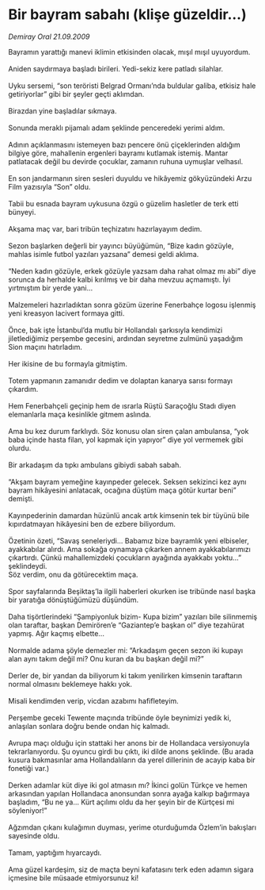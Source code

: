 # Bir bayram sabahı (klişe güzeldir...)

*Demiray Oral 21.09.2009*

<div class="taraf_structure_2col_1zq">
<div class="margen_n">



 <p>Bayramın yarattığı manevi iklimin etkisinden olacak, mışıl mışıl uyuyordum. <br/><br/>Aniden saydırmaya başladı birileri. Yedi-sekiz kere patladı silahlar. <br/><br/>Uyku sersemi, “son teröristi Belgrad Ormanı’nda buldular galiba, etkisiz hale getiriyorlar” gibi bir şeyler geçti aklımdan. <br/><br/>Birazdan yine başladılar sıkmaya. <br/><br/>Sonunda meraklı pijamalı adam şeklinde penceredeki yerimi aldım. <br/><br/>Adının açıklanmasını istemeyen bazı pencere önü çiçeklerinden aldığım bilgiye göre, mahallenin ergenleri bayramı kutlamak istemiş. Mantar patlatacak değil bu devirde çocuklar, zamanın ruhuna uymuşlar velhasıl. <br/><br/>En son jandarmanın siren sesleri duyuldu ve hikâyemiz gökyüzündeki Arzu Film yazısıyla “Son” oldu. <br/><br/>Tabii bu esnada bayram uykusuna özgü o güzelim hasletler de terk etti bünyeyi. <br/><br/>Akşama maç var, bari tribün teçhizatını hazırlayayım dedim. <br/><br/>Sezon başlarken değerli bir yayıncı büyüğümün, “Bize kadın gözüyle, mahlas isimle futbol yazıları yazsana” demesi geldi aklıma. <br/><br/>“Neden kadın gözüyle, erkek gözüyle yazsam daha rahat olmaz mı abi” diye sorunca da herhalde kalbi kırılmış ve bir daha mevzuu açmamıştı. İyi yırtmıştım bir yerde yani... <br/><br/>Malzemeleri hazırladıktan sonra gözüm üzerine Fenerbahçe logosu işlenmiş yeni kreasyon lacivert formaya gitti. <br/><br/>Önce, bak işte İstanbul’da mutlu bir Hollandalı şarkısıyla kendimizi jiletlediğimiz perşembe gecesini, ardından seyretme zulmünü yaşadığım Sion maçını hatırladım. <br/><br/>Her ikisine de bu formayla gitmiştim. <br/><br/>Totem yapmanın zamanıdır dedim ve dolaptan kanarya sarısı formayı çıkardım. <br/><br/>Hem Fenerbahçeli geçinip hem de ısrarla Rüştü Saraçoğlu Stadı diyen elemanlarla maça kesinlikle gitmem aslında. <br/><br/>Ama bu kez durum farklıydı. Söz konusu olan siren çalan ambulansa, “yok baba içinde hasta filan, yol kapmak için yapıyor” diye yol vermemek gibi olurdu. <br/><br/>Bir arkadaşım da tıpkı ambulans gibiydi sabah sabah. <br/><br/>“Akşam bayram yemeğine kayınpeder gelecek. Seksen sekizinci kez aynı bayram hikâyesini anlatacak, ocağına düştüm maça götür kurtar beni” demişti. <br/><br/>Kayınpederinin damardan hüzünlü ancak artık kimsenin tek bir tüyünü bile kıpırdatmayan hikâyesini ben de ezbere biliyordum. <br/><br/>Özetinin özeti, “Savaş seneleriydi... Babamız bize bayramlık yeni elbiseler, ayakkabılar alırdı. Ama sokağa oynamaya çıkarken annem ayakkabılarımızı çıkartırdı. Çünkü mahallemizdeki çocukların ayağında ayakkabı yoktu...” şeklindeydi. <br/>Söz verdim, onu da götürecektim maça. <br/><br/>Spor sayfalarında Beşiktaş’la ilgili haberleri okurken ise tribünde nasıl başka bir yaratığa dönüştüğümüzü düşündüm. <br/><br/>Daha tişörtlerindeki “Şampiyonluk bizim- Kupa bizim” yazıları bile silinmemiş olan taraftar, başkan Demirören’e “Gaziantep’e başkan ol” diye tezahürat yapmış. Ağır kaçmış elbette... <br/><br/>Normalde adama şöyle demezler mi: “Arkadaşım geçen sezon iki kupayı alan aynı takım değil mi? Onu kuran da bu başkan değil mi?” <br/><br/>Derler de, bir yandan da biliyorum ki takım yenilirken kimsenin taraftarın normal olmasını beklemeye hakkı yok. <br/><br/>Misali kendimden verip, vicdan azabımı hafifleteyim. <br/><br/>Perşembe geceki Tewente maçında tribünde öyle beynimizi yedik ki, anlaşılan sonlara doğru bende ondan hiç kalmadı. <br/><br/>Avrupa maçı olduğu için stattaki her anons bir de Hollandaca versiyonuyla tekrarlanıyordu. Şu oyuncu girdi bu çıktı, iki dilde anons şeklinde. (Bu arada kusura bakmasınlar ama Hollandalıların da yerel dillerinin de acayip kaba bir fonetiği var.) <br/><br/>Derken adamlar küt diye iki gol atmasın mı? İkinci golün Türkçe ve hemen arkasından yapılan Hollandaca anonsundan sonra ayağa kalkıp bağırmaya başladım, “Bu ne ya... Kürt açılımı oldu da her şeyin bir de Kürtçesi mi söyleniyor!” <br/><br/>Ağzımdan çıkanı kulağımın duyması, yerime oturduğumda Özlem’in bakışları sayesinde oldu. <br/><br/>Tamam, yaptığım hıyarcaydı. <br/><br/>Ama güzel kardeşim, siz de maçta beyni kafatasını terk eden adamın sigara içmesine bile müsaade etmiyorsunuz ki!</p>
<br/>
<br/>
<br/>



<br/>


<div id="taraf_not">
</div>

</div>


</div>
